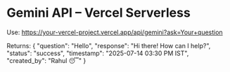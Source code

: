 # Gemini API – Vercel Serverless

Use:
https://your-vercel-project.vercel.app/api/gemini?ask=Your+question

Returns:
{
  "question": "Hello",
  "response": "Hi there! How can I help?",
  "status": "success",
  "timestamp": "2025-07-14 03:30 PM IST",
  "created_by": "Rahul 😴"
}

